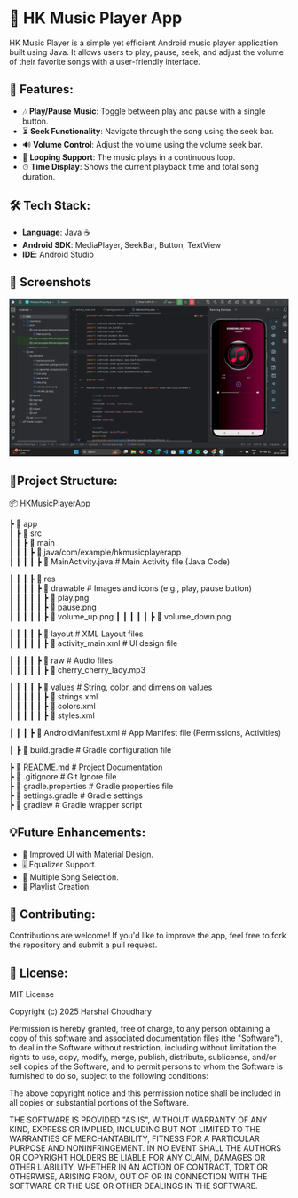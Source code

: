 # 🎵 HK Music Player App

HK Music Player is a simple yet efficient Android music player application built using Java. It allows users to play, pause, seek, and adjust the volume of their favorite songs with a user-friendly interface.

## 📱 Features:

- 🎶 **Play/Pause Music**: Toggle between play and pause with a single button.
- ⏳ **Seek Functionality**: Navigate through the song using the seek bar.
- 🔊 **Volume Control**: Adjust the volume using the volume seek bar.
- 🔁 **Looping Support**: The music plays in a continuous loop.
- ⏱ **Time Display**: Shows the current playback time and total song duration.

## 🛠️ Tech Stack:

- **Language**: Java ☕
- **Android SDK**: MediaPlayer, SeekBar, Button, TextView
- **IDE**: Android Studio

## 📸 Screenshots

![Music Player UI](https://github.com/Harshal-25C/HkMusicPlayerApp/blob/main/HkMusicPlayerApp.png)

## 🚀Project Structure: 

📦 HKMusicPlayerApp  

 ┣ 📂 app  
 ┃ ┣ 📂 src  
 ┃ ┃ ┣ 📂 main  
 ┃ ┃ ┃ ┣ 📂 java/com/example/hkmusicplayerapp  
 ┃ ┃ ┃ ┃ ┣ 📜 MainActivity.java          # Main Activity file (Java Code)  

 ┃ ┃ ┃ ┣ 📂 res  
 ┃ ┃ ┃ ┃ ┣ 📂 drawable                   # Images and icons (e.g., play, pause button)  
 ┃ ┃ ┃ ┃ ┃ ┣ 📜 play.png  
 ┃ ┃ ┃ ┃ ┃ ┣ 📜 pause.png  
 ┃ ┃ ┃ ┃ ┃ ┣ 📜 volume_up.png
 ┃ ┃ ┃ ┃ ┃ ┣ 📜 volume_down.png  

 ┃ ┃ ┃ ┃ ┣ 📂 layout                     # XML Layout files  
 ┃ ┃ ┃ ┃ ┃ ┣ 📜 activity_main.xml        # UI design file  

 ┃ ┃ ┃ ┃ ┣ 📂 raw                        # Audio files  
 ┃ ┃ ┃ ┃ ┃ ┣ 📜 cherry_cherry_lady.mp3  

 ┃ ┃ ┃ ┃ ┣ 📂 values                     # String, color, and dimension values  
 ┃ ┃ ┃ ┃ ┃ ┣ 📜 strings.xml  
 ┃ ┃ ┃ ┃ ┃ ┣ 📜 colors.xml  
 ┃ ┃ ┃ ┃ ┃ ┣ 📜 styles.xml  

 ┃ ┃ ┃ ┣ 📜 AndroidManifest.xml          # App Manifest file (Permissions, Activities)  

 ┃ ┣ 📜 build.gradle                     # Gradle configuration file  

 ┣ 📜 README.md                          # Project Documentation  
 ┣ 📜 .gitignore                         # Git Ignore file  
 ┣ 📜 gradle.properties                  # Gradle properties file  
 ┣ 📜 settings.gradle                    # Gradle settings  
 ┣ 📜 gradlew                            # Gradle wrapper script  

## 💡Future Enhancements:
- 🎨 Improved UI with Material Design.
- 🎚️ Equalizer Support.
- 📂 Multiple Song Selection.
- 🎼 Playlist Creation.

## 🤝 Contributing:
Contributions are welcome! If you'd like to improve the app, feel free to fork the repository and submit a pull request.

## 📜 License:

MIT License

Copyright (c) 2025 Harshal Choudhary

Permission is hereby granted, free of charge, to any person obtaining a copy
of this software and associated documentation files (the "Software"), to deal
in the Software without restriction, including without limitation the rights
to use, copy, modify, merge, publish, distribute, sublicense, and/or sell
copies of the Software, and to permit persons to whom the Software is
furnished to do so, subject to the following conditions:

The above copyright notice and this permission notice shall be included in all
copies or substantial portions of the Software.

THE SOFTWARE IS PROVIDED "AS IS", WITHOUT WARRANTY OF ANY KIND, EXPRESS OR
IMPLIED, INCLUDING BUT NOT LIMITED TO THE WARRANTIES OF MERCHANTABILITY,
FITNESS FOR A PARTICULAR PURPOSE AND NONINFRINGEMENT. IN NO EVENT SHALL THE
AUTHORS OR COPYRIGHT HOLDERS BE LIABLE FOR ANY CLAIM, DAMAGES OR OTHER
LIABILITY, WHETHER IN AN ACTION OF CONTRACT, TORT OR OTHERWISE, ARISING FROM,
OUT OF OR IN CONNECTION WITH THE SOFTWARE OR THE USE OR OTHER DEALINGS IN THE
SOFTWARE.

